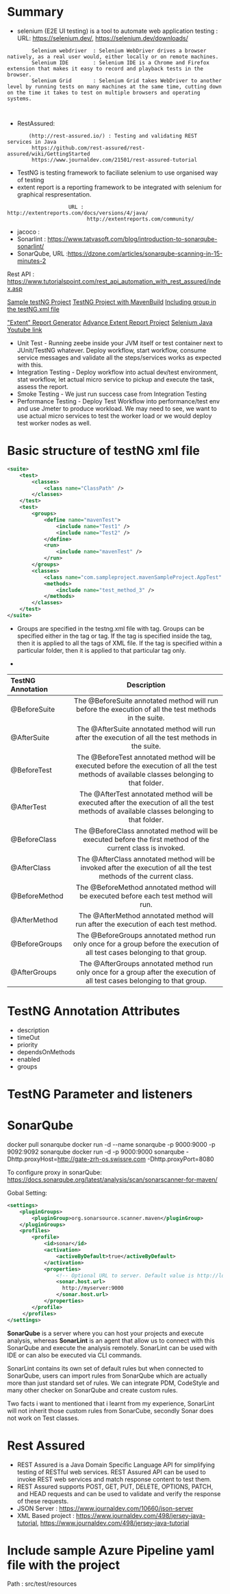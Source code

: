 # Summary

* selenium (E2E UI testing) is a tool to automate web application testing :
			 URL: https://selenium.dev/, https://selenium.dev/downloads/   
```text
		Selenium webdriver  : Selenium WebDriver drives a browser natively, as a real user would, either locally or on remote machines.
		Selenium IDE		: Selenium IDE is a Chrome and Firefox extension that makes it easy to record and playback tests in the browser.
		Selenium Grid		: Selenium Grid takes WebDriver to another level by running tests on many machines at the same time, cutting down on the time it takes to test on multiple browsers and operating systems.
		
		
```

* RestAssured:
```text
       (http://rest-assured.io/) : Testing and validating REST services in Java
		https://github.com/rest-assured/rest-assured/wiki/GettingStarted
		https://www.journaldev.com/21501/rest-assured-tutorial
```
  
* TestNG is testing framework to faciliate selenium to use organised way of testing
* extent report is a reporting framework to be integrated with selenium for graphical respresentation. 
```text
					URL : http://extentreports.com/docs/versions/4/java/	
						  http://extentreports.com/community/
```
* jacoco :
* Sonarlint : https://www.tatvasoft.com/blog/introduction-to-sonarqube-sonarlint/
* SonarQube, URL :https://dzone.com/articles/sonarqube-scanning-in-15-minutes-2



Rest API : https://www.tutorialspoint.com/rest_api_automation_with_rest_assured/index.asp  

[Sample testNG Project](https://www.javarticles.com/2015/02/example-of-testng-configuration-xml-testng-xml.html#prettyPhoto)
[TestNG Project with MavenBuild](https://howtodoinjava.com/testng/how-to-execute-testng-tests-with-maven-build/)
[Including group in the testNG.xml file](https://www.javatpoint.com/testng-groups)

["Extent" Report Generator](https://www.seleniumeasy.com/selenium-tutorials/creating-extent-reports-in-selenium-example)
[Advance Extent Report Project](https://www.seleniumeasy.com/selenium-tutorials/extent-reports-using-testng-listeners)
[Selenium Java Youtube link](https://www.youtube.com/playlist?list=PLhW3qG5bs-L8oRay6qeS70vJYZ3SBQnFa)

* Unit Test - Running zeebe inside your JVM itself or test container next to JUnit/TestNG whatever. Deploy workflow, start workflow, consume service messages and validate all the steps/services works as expected with this.
* Integration Testing - Deploy workflow into actual dev/test environment, stat workflow, let actual micro service to pickup and execute the task, assess the report.
* Smoke Testing - We just run success case from Integration Testing
* Performance Testing - Deploy Test Workflow into performance/test env and use Jmeter to produce workload. We may need to see, we want to use actual micro services to test the worker load or we would deploy test worker nodes as well.

# Basic structure of testNG xml file
```xml
<suite>
	<test>
		<classes>
			<class name="ClassPath" />
		</classes>
	</test>
	<test>
		<groups>
			<define name="mavenTest">
				<include name="Test1" />
				<include name="Test2" />
			</define>
			<run>
				<include name="mavenTest" />
			</run>
		</groups>
		<classes>
			<class name="com.sampleproject.mavenSampleProject.AppTest" />
			<methods>
				<include name="test_method_3" />
			</methods>
		</classes>
	</test>
</suite>
```
* Groups are specified in the testng.xml file with <groups> tag. Groups can be specified either in the <suite> tag or <test> tag. If the <groups> tag is specified inside the <suite> tag, then it is applied to all the <test> tags of XML file. If the <groups> tag is specified within a particular <test> folder, then it is applied to that particular <test> tag only.

*
|TestNG Annotation 	| Description |
| :------------     |:---------------:| 
|@BeforeSuite 		| The @BeforeSuite annotated method will run before the execution of all the test methods in the suite.|
|@AfterSuite 		| The @AfterSuite annotated method will run after the execution of all the test methods in the suite.|
|@BeforeTest 		| The @BeforeTest annotated method will be executed before the execution of all the test methods of available classes belonging to that folder.|
|@AfterTest 	   	| The @AfterTest annotated method will be executed after the execution of all the test methods of available classes belonging to that folder.|
|@BeforeClass 		| The @BeforeClass annotated method will be executed before the first method of the current class is invoked.|
|@AfterClass 		| The @AfterClass annotated method will be invoked after the execution of all the test methods of the current class.|
|@BeforeMethod 		| The @BeforeMethod annotated method will be executed before each test method will run.|
|@AfterMethod 		| The @AfterMethod annotated method will run after the execution of each test method.|
|@BeforeGroups 		| The @BeforeGroups annotated method run only once for a group before the execution of all test cases belonging to that group.|
|@AfterGroups 		| The @AfterGroups annotated method run only once for a group after the execution of all test cases belonging to that group.|


# TestNG Annotation Attributes

* description
* timeOut
* priority
* dependsOnMethods
* enabled
* groups

# TestNG Parameter and listeners


# SonarQube
 
docker pull sonarqube 
docker run -d --name sonarqube -p 9000:9000 -p 9092:9092 sonarqube
docker run -d -p 9000:9000 sonarqube -Dhttp.proxyHost=http://gate-zrh-os.swissre.com -Dhttp.proxyPort=8080

To configure proxy in sonarQube:
https://docs.sonarqube.org/latest/analysis/scan/sonarscanner-for-maven/

Gobal Setting:
```xml
<settings>
    <pluginGroups>
        <pluginGroup>org.sonarsource.scanner.maven</pluginGroup>
    </pluginGroups>
    <profiles>
        <profile>
            <id>sonar</id>
            <activation>
                <activeByDefault>true</activeByDefault>
            </activation>
            <properties>
                <!-- Optional URL to server. Default value is http://localhost:9000 -->
                <sonar.host.url>
                  http://myserver:9000
                </sonar.host.url>
            </properties>
        </profile>
     </profiles>
</settings>
```



**SonarQube** is a server where you can host your projects and execute analysis, 
whereas **SonarLint** is an agent that allow us to connect with this SonarQube and execute the analysis remotely. SonarLint can be used with IDE or can also be executed via CLI commands.

SonarLint contains its own set of default rules but when connected to SonarQube, users can import rules from SonarQube which are actually more than just standard set of rules. We can integrate PDM, CodeStyle and many other checker on SonarQube and create custom rules.

Two facts i want to mentioned that i learnt from my experience, SonarLint will not inherit those custom rules from SonarCube, secondly Sonar does not work on Test classes.

# Rest Assured 
 
 * REST Assured is a Java Domain Specific Language API for simplifying testing of RESTful web services. REST Assured API can be used to invoke REST web services and match response content to test them.
 * REST Assured supports POST, GET, PUT, DELETE, OPTIONS, PATCH, and HEAD requests and can be used to validate and verify the response of these requests.
 * JSON Server : https://www.journaldev.com/10660/json-server
 * XML Based project : https://www.journaldev.com/498/jersey-java-tutorial,  https://www.journaldev.com/498/jersey-java-tutorial
 
 
# Include sample Azure Pipeline yaml file with the project 

 Path : src/test/resources
 
 
 
 
 
